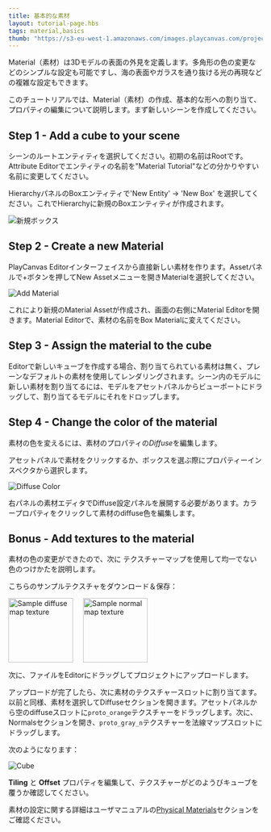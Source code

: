 ```yaml
---
title: 基本的な素材
layout: tutorial-page.hbs
tags: material,basics
thumb: "https://s3-eu-west-1.amazonaws.com/images.playcanvas.com/projects/12/186/KM6GIE-image-75.jpg"
---
```


Material（素材）は3Dモデルの表面の外見を定義します。多角形の色の変更などのシンプルな設定も可能ですし、海の表面やガラスを通り抜ける光の再現などの複雑な設定もできます。

このチュートリアルでは、Material（素材）の作成、基本的な形への割り当て、プロパティの編集について説明します。まず新しいシーンを作成してください。

## Step 1 - Add a cube to your scene

シーンのルートエンティティを選択してください。初期の名前はRootです。Attribute Editorでエンティティの名前を"Material Tutorial"などの分かりやすい名前に変更してください。

HierarchyパネルのBoxエンティティで'New Entity' -> 'New Box' を選択してください。これでHierarchyに新規のBoxエンティティが作成されます。

![新規ボックス][1]

## Step 2 - Create a new Material

PlayCanvas Editorインターフェイスから直接新しい素材を作ります。Assetパネルで+ボタンを押してNew Assetメニューを開きMaterialを選択してください。

![Add Material][2]

これにより新規のMaterial Assetが作成され、画面の右側にMaterial Editorを開きます。Material Editorで、素材の名前をBox Materialに変えてください。

## Step 3 - Assign the material to the cube

Editorで新しいキューブを作成する場合、割り当てられている素材は無く、プレーンなデフォルトの素材を使用してレンダリングされます。シーン内のモデルに新しい素材を割り当てるには、モデルをアセットパネルからビューポートにドラッグして、割り当てるモデルにそれをドロップします。

## Step 4 - Change the color of the material

素材の色を変えるには、素材のプロパティの*Diffuse*を編集します。

アセットパネルで素材をクリックするか、ボックスを選ぶ際にプロパティーインスペクタから選択します。

![Diffuse Color][4]

右パネルの素材エディタでDiffuse設定パネルを展開する必要があります。カラープロパティをクリックして素材のdiffuse色を編集します。

## Bonus - Add textures to the material

素材の色の変更ができたので、次に テクスチャーマップを使用して均一でない色のつけかたを説明します。

こちらのサンプルテクスチャをダウンロード＆保存：

<a href="/downloads/proto_orange.png"><img loading="lazy" style="float:left;" src="/downloads/proto_orange.png" width="128px" alt="Sample diffuse map texture"></a>
<a href="/downloads/proto_gray_n.png"><img loading="lazy" style="padding-left: 20px; margin: 0px" src="/downloads/proto_gray_n.png" width="128px" alt="Sample normal map texture"></a>

次に、ファイルをEditorにドラッグしてプロジェクトにアップロードします。

アップロードが完了したら、次に素材のテクスチャースロットに割り当てます。以前と同様、素材を選択してDiffuseセクションを開きます。アセットパネルから空のdiffuseスロットに`proto_orange`テクスチャーをドラッグします。次に、Normalsセクションを開き、`proto_gray_n`テクスチャーを法線マップスロットにドラッグします。

次のようになります：

![Cube][5]

**Tiling** と **Offset** プロパティを編集して、テクスチャーがどのようびキューブを覆うか確認してください。

素材の設定に関する詳細はユーザマニュアルの[Physical Materials][6]セクションをご確認ください。

[1]: /images/tutorials/beginner/basic-materials/new-box.jpg
[2]: /images/tutorials/beginner/basic-materials/new-material.jpg
[3]: /images/tutorials/beginner/basic-materials/box-material.jpg
[4]: /images/tutorials/beginner/basic-materials/diffuse-panel.jpg
[5]: /images/tutorials/beginner/basic-materials/diffuse_normal_cube.jpg
[6]: /user-manual/graphics/physical-rendering/physical-materials/
